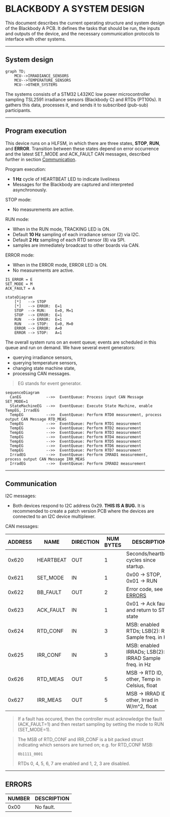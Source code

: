 # BLACKBODY A SYSTEM DESIGN

This document describes the current operating structure and system design of the
Blackbody A PCB. It defines the tasks that should be run, the inputs and outputs
of the device, and the necessary communication protocols to interface with other
systems. 

---

## System design

```mermaid
graph TD;
    MCU-->IRRADIANCE_SENSORS
    MCU-->TEMPERATURE_SENSORS
    MCU-->OTHER_SYSTEMS
```

The systems consists of a STM32 L432KC low power microcontroller sampling
TSL2591 irradiance sensors (Blackbody C) and RTDs (PT100s). It gathers this
data, processes it, and sends it to subscribed (pub-sub) participants. 

---

## Program execution

This device runs on a HLFSM, in which there are three states, **STOP**, **RUN**,
and **ERROR**. Transition between these states depend on error occurrence and
the latest SET_MODE and ACK_FAULT CAN messages, described further in
section [Communication](#communication). 


Program execution:
 - **1 Hz** cycle of HEARTBEAT LED to indicate liveliness
 - Messages for the Blackbody are captured and interpreted asynchronously.

STOP mode:
 - No measurements are active.

RUN mode:
 - When in the RUN mode, TRACKING LED is ON.
 - Default **10 Hz** sampling of each irradiance sensor (2) via I2C.
 - Default **2 Hz** sampling of each RTD sensor (8) via SPI.
 - samples are immediately broadcast to other boards via CAN.

ERROR mode:
 - When in the ERROR mode, ERROR LED is ON.
 - No measurements are active.

```
IS_ERROR = E
SET_MODE = M
ACK_FAULT = A
```

```mermaid
stateDiagram
    [*]   --> STOP
    [*]   --> ERROR:  E=1
    STOP  --> RUN:    E=0, M=1
    STOP  --> ERROR:  E=1
    RUN   --> ERROR:  E=1
    RUN   --> STOP:   E=0, M=0
    ERROR --> ERROR:  A=0
    ERROR --> STOP:   A=1
```

The overall system runs on an event queue; events are scheduled in this queue and
run on demand. We have several event generators:
- querying irradiance sensors,
- querying temperature sensors,
- changing state machine state,
- processing CAN messages.

> EG stands for event generator.

```mermaid
sequenceDiagram
  CanEG           -->>  EventQueue: Process input CAN Message SET_MODE=1
  StateMachineEG  -->>  EventQueue: Execute State Machine, enable TempEG, IrradEG
  TempEG          -->>  EventQueue: Perform RTD0 measurement, process output CAN Message RTD_MEAS
  TempEG          -->>  EventQueue: Perform RTD1 measurement
  TempEG          -->>  EventQueue: Perform RTD2 measurement
  TempEG          -->>  EventQueue: Perform RTD3 measurement
  TempEG          -->>  EventQueue: Perform RTD4 measurement
  TempEG          -->>  EventQueue: Perform RTD5 measurement
  TempEG          -->>  EventQueue: Perform RTD6 measurement
  TempEG          -->>  EventQueue: Perform RTD7 measurement
  IrradEG         -->>  EventQueue: Perform IRRAD1 measurement, process output CAN Message IRR_MEAS
  IrradEG         -->>  EventQueue: Perform IRRAD2 measurement

```

---

## Communication

I2C messages:
- Both devices respond to I2C address 0x29. **THIS IS A BUG.** It is recommended
  to create a patch version PCB where the devices are connected to an I2C device
  multiplexer. 

CAN messages:

| ADDRESS | NAME     | DIRECTION | NUM BYTES | DESCRIPTION                                          |
|---------|----------|-----------|-----------|------------------------------------------------------|
| 0x620   | HEARTBEAT| OUT       | 1         | Seconds/heartbeat cycles since startup.              |
| 0x621   | SET_MODE | IN        | 1         | 0x00 -> STOP, 0x01 -> RUN                            |
| 0x622   | BB_FAULT | OUT       | 2         | Error code, see [ERRORS](#errors)                    |
| 0x623   | ACK_FAULT| IN        | 1         | 0x01 -> Ack fault and return to STOP state           |
| 0x624   | RTD_CONF | IN        | 3         | MSB: enabled RTDs; LSB(2): RTD Sample freq. in Hz    |
| 0x625   | IRR_CONF | IN        | 3         | MSB: enabled IRRADs; LSB(2): IRRAD Sample freq. in Hz|
| 0x626   | RTD_MEAS | OUT       | 5         | MSB -> RTD ID, other, Temp in Celsius, float         |
| 0x627   | IRR_MEAS | OUT       | 5         | MSB -> IRRAD ID, other, Irrad in W/m^2, float        |

> If a fault has occured, then the controller must acknowledge the fault
(ACK_FAULT=1) and then restart sampling by setting the mode to RUN (SET_MODE=1). 

> The MSB of RTD_CONF and IRR_CONF is a bit packed struct indicating which sensors are
turned on; e.g. for RTD_CONF MSB:
>
> `0b1111_0001`
>
> RTDs 0, 4, 5, 6, 7 are enabled and 1, 2, 3 are disabled.

---

## ERRORS

| NUMBER | DESCRIPTION |
|--------|-------------|
| 0x00   | No fault.   |